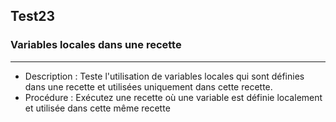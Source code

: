 ## Test23
### Variables locales dans une recette

-------
- Description : Teste l'utilisation de variables locales qui sont définies dans une recette et utilisées uniquement dans cette recette.
- Procédure : Exécutez une recette où une variable est définie localement et utilisée dans cette même recette
